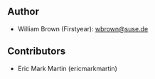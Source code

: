 ## Author

* William Brown (Firstyear): wbrown@suse.de

## Contributors

* Eric Mark Martin (ericmarkmartin)
